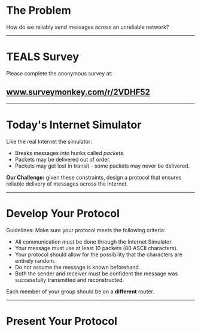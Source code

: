 # The Problem

How do we reliably send messages across an unreliable network?

---

# TEALS Survey

Please complete the anonymous survey at:

## www.surveymonkey.com/r/2VDHF52

---

# Today's Internet Simulator

Like the real Internet the simulator:

* Breaks messages into hunks called *packets.*
* Packets may be delivered out of order.
* Packets may get lost in transit - some packets may never be delivered.

**Our Challenge:** given these constraints, design a protocol that ensures reliable delivery of messages across the Internet.

---

# Develop Your Protocol

Guidelines: Make sure your protocol meets the following criteria:

* All communication must be done through the Internet Simulator.
* Your message must use at least 10 packets (80 ASCII characters). 
* Your protocol should allow for the possibility that the characters are entirely random.
* Do not assume the message is known beforehand.
* Both the sender and receiver must be confident the message was successfully transmitted and reconstructed.

Each member of your group should be on a **different** router.

---

# Present Your Protocol
